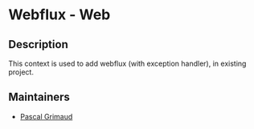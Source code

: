 # Webflux - Web

## Description

This context is used to add webflux (with exception handler), in existing project.

## Maintainers

- [Pascal Grimaud](https://github.com/pascalgrimaud)
